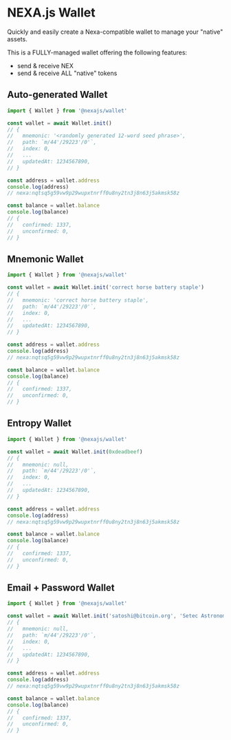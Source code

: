 # NEXA.js Wallet

Quickly and easily create a Nexa-compatible wallet to manage your "native" assets.

This is a FULLY-managed wallet offering the following features:
- send & receive NEX
- send & receive ALL "native" tokens


## Auto-generated Wallet

```js
import { Wallet } from '@nexajs/wallet'

const wallet = await Wallet.init()
// {
//   mnemonic: '<randomly generated 12-word seed phrase>',
//   path: `m/44'/29223'/0'`,
//   index: 0,
//   ...
//   updatedAt: 1234567890,
// }

const address = wallet.address
console.log(address)
// nexa:nqtsq5g59vw9p29wupxtnrff0u8ny2tn3j8n63j5akmsk58z

const balance = wallet.balance
console.log(balance)
// {
//   confirmed: 1337,
//   unconfirmed: 0,
// }
```


## Mnemonic Wallet

```js
import { Wallet } from '@nexajs/wallet'

const wallet = await Wallet.init('correct horse battery staple')
// {
//   mnemonic: 'correct horse battery staple',
//   path: `m/44'/29223'/0'`,
//   index: 0,
//   ...
//   updatedAt: 1234567890,
// }

const address = wallet.address
console.log(address)
// nexa:nqtsq5g59vw9p29wupxtnrff0u8ny2tn3j8n63j5akmsk58z

const balance = wallet.balance
console.log(balance)
// {
//   confirmed: 1337,
//   unconfirmed: 0,
// }
```


## Entropy Wallet

```js
import { Wallet } from '@nexajs/wallet'

const wallet = await Wallet.init(0xdeadbeef)
// {
//   mnemonic: null,
//   path: `m/44'/29223'/0'`,
//   index: 0,
//   ...
//   updatedAt: 1234567890,
// }

const address = wallet.address
console.log(address)
// nexa:nqtsq5g59vw9p29wupxtnrff0u8ny2tn3j8n63j5akmsk58z

const balance = wallet.balance
console.log(balance)
// {
//   confirmed: 1337,
//   unconfirmed: 0,
// }
```


## Email + Password Wallet

```js
import { Wallet } from '@nexajs/wallet'

const wallet = await Wallet.init('satoshi@bitcoin.org', 'Setec Astronomy')
// {
//   mnemonic: null,
//   path: `m/44'/29223'/0'`,
//   index: 0,
//   ...
//   updatedAt: 1234567890,
// }

const address = wallet.address
console.log(address)
// nexa:nqtsq5g59vw9p29wupxtnrff0u8ny2tn3j8n63j5akmsk58z

const balance = wallet.balance
console.log(balance)
// {
//   confirmed: 1337,
//   unconfirmed: 0,
// }
```
